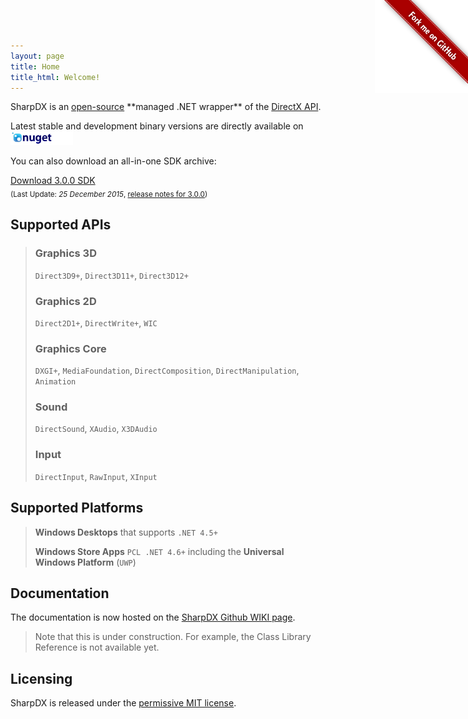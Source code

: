 ```yaml
---
layout: page
title: Home
title_html: Welcome!
---
```


<a href="https://github.com/sharpdx/SharpDX">
<img src="/images/forkgithub.png" style="position: absolute; top: 0; right: 0; border: 0; padding: 0; margin: 0; box-shadow: none;"></a>
SharpDX is an <a href="https://github.com/sharpdx/SharpDX" target="_blank">open-source</a> **managed .NET wrapper** of the <a href="https://msdn.microsoft.com/en-us/library/windows/desktop/ee663274%28v=vs.85%29.aspx" target="_blank">DirectX API</a>.

Latest stable and development binary versions are directly available on <a href="https://www.nuget.org"><img src="https://raw.githubusercontent.com/NuGet/NuGetGallery/master/src/NuGetGallery/Content/Logos/nugetlogo.png" style="display: inline; width: 100px"></a>

You can also download an all-in-one SDK archive:

<a class="btn btn-lg btn-success" href="https://github.com/sharpdx/SharpDX/releases/download/v3.0.0/SharpDX-SDK-3.0.0.exe">Download 3.0.0 SDK</a><br/><sub>(Last Update: *25 December 2015*, <a href="https://github.com/sharpdx/SharpDX/releases/tag/v3.0.0" target="_blank">release notes for 3.0.0</a>)</sub>

## Supported APIs

> ### Graphics 3D
> 
> `Direct3D9+`, `Direct3D11+`, `Direct3D12+`
> 
> ### Graphics 2D
> 
> `Direct2D1+`, `DirectWrite+`, `WIC`
> 
> ### Graphics Core
> 
> `DXGI+`, `MediaFoundation`, `DirectComposition`, `DirectManipulation`, `Animation`
> 
> ### Sound
> 
> `DirectSound`, `XAudio`, `X3DAudio`
> 
> ### Input
> 
> `DirectInput`, `RawInput`, `XInput`

## Supported Platforms

> **Windows Desktops** that supports `.NET 4.5+`
>  
> **Windows Store Apps** `PCL .NET 4.6+` including the **Universal Windows Platform** (`UWP`) 

## Documentation

The documentation is now hosted on the [SharpDX Github WIKI page](https://github.com/sharpdx/SharpDX/wiki).

> Note that this is under construction. For example, the Class Library Reference is not available yet.

## Licensing

SharpDX is released under the [permissive MIT license](https://github.com/sharpdx/SharpDX/blob/master/License.txt).

